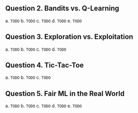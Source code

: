 ## Question 2. Bandits vs. Q-Learning
a. `TODO`
b. `TODO`
c. `TODO`
d. `TODO`
e. `TODO`

## Question 3. Exploration vs. Exploitation
a. `TODO`
b. `TODO`
c. `TODO`
d. `TODO`

## Question 4. Tic-Tac-Toe
a. `TODO`
b. `TODO`
c. `TODO`

## Question 5. Fair ML in the Real World

a. `TODO`
b. `TODO`
c. `TODO`
d. `TODO`
e. `TODO`
